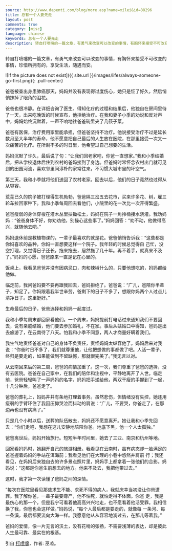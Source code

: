 ```yaml
---
source: http://www.dapenti.com/blog/more.asp?name=xilei&id=88296
title: 总有一个人要先走
layout: post
comments: true
category: [misc]
language: chinese
keywords: 总有一个人要先走
description: 转自打喷嚏的一篇文章，有勇气来改变可以改变的事情，有胸怀来接受不可改变的事情，珍惜所拥有的，享受生活，随遇而安。
---
```


转自打喷嚏的一篇文章，有勇气来改变可以改变的事情，有胸怀来接受不可改变的事情，珍惜所拥有的，享受生活，随遇而安。

<!-- more -->

![If the picture does not exist]({{ site.url }}/images/lifes/always-someone-go-first.png){: .pull-center}

爸爸被查出身患肺癌那天，妈妈并没有表现得过度伤心，她只是怔了好久，然后悄悄抹掉了眼角的泪花。

爸爸也很冷静。在详细咨询了医生、得知化疗的过程和结果后，他独自在房间里待了一天，出来吃晚饭的时候宣布，他拒绝治疗。在我和妻子小季的劝说和反对声中，妈妈始终沉默着，一声不响地往爸爸碗里夹了几筷子菜。

爸爸有医保，治疗费用家里能承担，但爸爸坚持不治疗。他说接受治疗不过是延长数月至大半年的寿命，他不愿意把自己最后的人生放在医院，在那里接受一次又一次痛苦的化疗。在所剩不多的时日里，他希望过自己想要的生活。

妈妈沉默了许久，最后说了句：“让我们回老家吧，你爸一直想家。”我和小季结婚后，把从学校退休后住到农村的爸妈接到了身边。但爸妈时常怀念农村出门就可见到的田园河流，喜欢邻里间淳朴的家常往来，不习惯大城市里的坏空气。

第三天，我和小季就将他们送回了农村老家。回去以后，他们的日子竟然也过得从从容容。

荒芜已久的院子被打理得生机勃勃，爸爸隔三岔五去花市，买来许多花、树，雇三轮车拉回家种下。我和小季每周回去看他们，小院里的花一次比一次开得繁盛。

爸爸瘦弱的身体穿梭在灌木丛里扶锄松土，妈妈在院子一角拎桶接水浇灌。我劝妈妈：“爸爸身体不好，你劝劝他，别操心这些事了。”妈妈回答：“劝不动，他做得高兴，就随他去吧。”

妈妈退休前是教植物课的，一辈子最喜欢的就是花。爸爸悄悄告诉我：“这些都是你妈喜欢的品种，你妈一直想要这样一个院子。我年轻的时候总觉得自 己忙，没空打理，又觉得日子还长，拖来拖去，居然拖了几十年。再不着手，就真来不及了。”妈妈的心愿，爸爸原来一直是记在心里的。

饭桌上，我看见爸爸并没有因病忌口，肉和辣椒什么的，只要他想吃的，妈妈都给他做。

临走前，我问爸妈要不要再跟我回去，爸妈拒绝了。爸爸说：“广儿，爸陪你半辈子，知足了。你妈跟着我半世辛劳，爸剩下的日子不多了，想跟你妈两个人过点儿清净日子。这里挺好。”

生命最后的日子，爸爸选择和妈妈一起度过。

我和小季每周末都回家看他们。一个周末，妈妈提前打电话过来通知我们不要回去，说有亲戚结婚，他们要去参加婚礼，不在家。事后从姑姑口中得知，爸妈是出去旅游了，在云南待了八天。怕我和小季不同意，两人才商量好瞒着我们。

我生气地责怪爸爸对自己的身体不负责任，责怪妈妈太纵容他了。妈妈后来对我说：“你爸时日不多了，我们就尊重他，让他把想做的事都做了吧。人活一辈子，终归是要走的，如果能做到不留缺憾，那就很完美了。”我无言以对。

从云南回来后的第二周，爸爸的病情加重了。这一次，我们尊重了爸爸的选择，没有去医院。爸爸在自己家中，在我们的陪伴和注视中，平静地离开了人世。临走前，爸爸轻轻叫了一声妈妈的名字，妈妈把手递给他，两双干瘦的手握到了一起，十几分钟后，爸爸走了。

爸爸的葬礼上，妈妈井井有条地打理着事务。虽然悲伤，但情绪没有失控，她还用瘦弱的手臂环住了我因压抑哭泣而抖动的肩说：“广儿，不要哭，你爸走了，在那边再也没有病痛了。”

只是几个小时以后，送葬的队伍散去，妈妈还不愿意离开。她让我和小季先回去：“你们走吧，我想在这儿安静地陪陪你爸。地底下黑，他一个人太孤独。”

爸爸离世后，妈妈开始旅行。短短半年时间里，她去了三亚、南京和杭州等地。

回家看妈妈时，她翻开自己的旅游相册。我看见在云南时，虽有病态却一脸满足的爸爸握着妈妈的手站在洱海前；我看见他们在大理的小巷中悠然并肩前 行；我还看见，在妈妈后来独自去的许多景点照片里，妈妈手上都拿着一张他们的合影。妈妈说：“这都是你爸生前想去的地方。他来不及去，我把他带过去。”

这时，我才第一次读懂了爸妈之间的深情。

“每次在医院里看见那些求生不能、求死不得的病人，我就庆幸当初没让你爸遭罪。我了解你爸，一辈子最要尊严，他不怕死，就怕走得不体面。你爸 走，我是最伤心的那一个，但是我宁可看着他高高兴兴地走，也不愿看着他活受罪。我相信换了我，你爸也会这样做。”妈妈说，“每个人最后都是要走的，就像每 一条河、每一条溪，最后都要流向大海一样。我愿意他从从容容地淌过去，在那儿等着我。”

爸妈的爱情，像一片无言的沃土，没有花哨的张扬，不需要浅薄的表达，却是彼此人生最可靠、最实在的根基。




引自 [打喷嚏](http://www.dapenti.com/blog/more.asp?name=xilei&id=88296)，作者: 巫凉。


